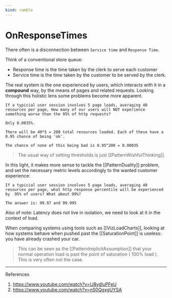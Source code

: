 ```yaml
---
kind: ramble
---
```


# OnResponseTimes

There often is a disconnection between `Service time` and `Response Time`.

Think of a conventional store queue:

* Response time is the time taken by the clerk to serve each customer
* Service time is the time taken by the customer to be served by the clerk.

The real system is the one experienced by users, which interacts with it in a __compound__ way, by the means of pages and related requests. Looking through this holistic lens some problems become more apparent.

```example
If a typicial user session involves 5 page loads, averaging 40 resources per page, How many of our users will NOT experience something worse than the 95% of http requests? 
     
Only 0.0035%.

There will be 40*5 = 200 total resources loaded. Each of these have a 0.95 chance of being 'ok'.

The chance of none of this being bad is 0.95^200 = 0.00035
```

> The usual way of setting thresholds is just [[PatternWishfulThinking]].

In this light, it makes more sense to tackle the [[PatternDuality]] problem, and set the necessary metric levels accordingly to the wanted customer experience:

```example
If a typicial user session involves 5 page loads, averaging 40 resources per page, what http response percentile will be experienced by  95% of users? What about 99%? 

The answer is: 99.97 and 99.995
```

Also of note: Latency does not live in isolation, we need to look at it in the context of load.

When comparing systems using tools such as [[VizLoadCharts]], looking at how systems behave when pushed past the [[SaturationPoint]] is useless: you have already crashed your car.

> This can be seen as the [[PatternImplicitAssumption]] that your normal operation load is past the point of saturation ( 100% load ). This is very often not the case.

___

References

1. <https://www.youtube.com/watch?v=lJ8ydIuPFeU>
2. <https://www.youtube.com/watch?v=nS0QgxgUYSA>

